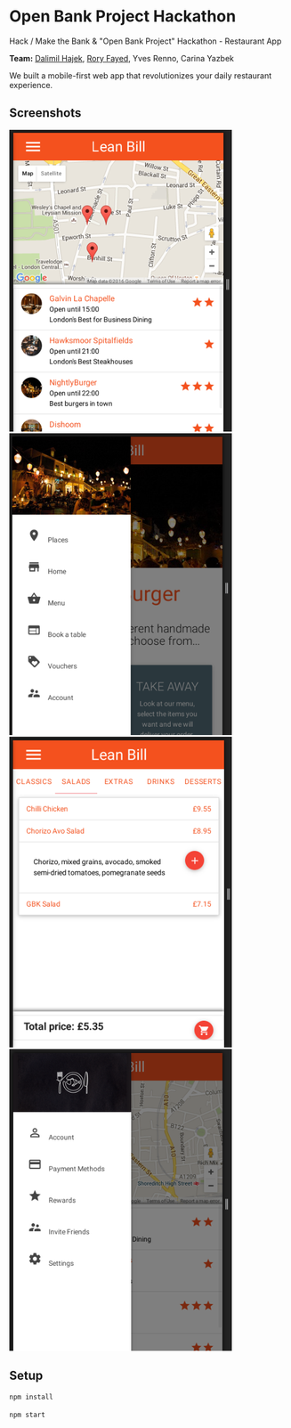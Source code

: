 # Open Bank Project Hackathon 
Hack / Make the Bank &amp; "Open Bank Project" Hackathon - Restaurant App

**Team:** [Dalimil Hajek](https://github.com/dalimil), [Rory Fayed](https://github.com/roryfayed), Yves Renno, Carina Yazbek

We built a mobile-first web app that revolutionizes your daily restaurant experience.

## Screenshots
<img src="https://github.com/Dalimil/Open-Bank-Project-Hackathon/blob/master/screenshots/screenshot1.png" width="400">
<img src="https://github.com/Dalimil/Open-Bank-Project-Hackathon/blob/master/screenshots/screenshot4.png" width="400">
<img src="https://github.com/Dalimil/Open-Bank-Project-Hackathon/blob/master/screenshots/screenshot6.png" width="400">
<img src="https://github.com/Dalimil/Open-Bank-Project-Hackathon/blob/master/screenshots/screenshot5.png" width="400">

## Setup 

```
npm install

npm start
```
